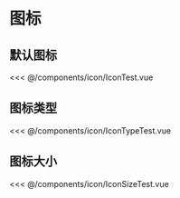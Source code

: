 # 图标

## 默认图标
<Xi name="IconTest">
<<< @/components/icon/IconTest.vue
</Xi>

## 图标类型
<Xi name="IconTypeTest">
<<< @/components/icon/IconTypeTest.vue
</Xi>


## 图标大小
<Xi name="IconSizeTest">
<<< @/components/icon/IconSizeTest.vue
</Xi>


